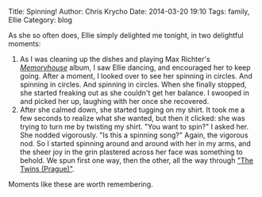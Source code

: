 Title: Spinning!
Author: Chris Krycho
Date: 2014-03-20 19:10
Tags: family, Ellie
Category: blog

As she so often does, Ellie simply delighted me tonight, in two delightful moments:

1. As I was cleaning up the dishes and playing Max Richter's [_Memoryhouse_][it] album, I saw Ellie dancing, and encouraged her to keep going. After a moment, I looked over to see her spinning in circles. And spinning in circles. And spinning in circles. When she finally stopped, she started freaking out as she couldn't get her balance. I swooped in and picked her up, laughing with her once she recovered.
2. After she calmed down, she started tugging on my shirt. It took me a few seconds to realize what she wanted, but then it clicked: she was trying to turn me by twisting my shirt. "You want to spin?" I asked her. She nodded vigorously. "Is this a spinning song?" Again, the vigorous nod. So I started spinning around and around with her in my arms, and the sheer joy in the grin plastered across her face was something to behold. We spun first one way, then the other, all the way through ["The Twins (Prague)"][twins].

Moments like these are worth remembering.

[it]: https://itunes.apple.com/us/album/memoryhouse/id545010150
[twins]: http://www.youtube.com/watch?v=BfoSv8iWA_I
